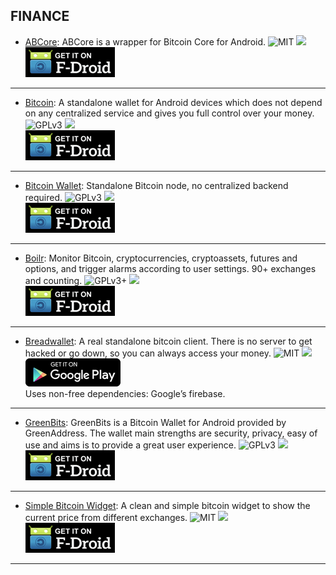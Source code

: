 <!--
    Copyright (C)  2016 PRIMOKORN.
    Permission is granted to copy, distribute and/or modify this document
    under the terms of the GNU Free Documentation License, Version 1.3
    or any later version published by the Free Software Foundation;
    with no Invariant Sections, no Front-Cover Texts, and no Back-Cover Texts.
    A copy of the license is included in the section entitled "GNU
    Free Documentation License".
-->
## FINANCE

* [ABCore](https://f-droid.org/repository/browse/?fdfilter=bitcoin&fdid=com.greenaddress.abcore): ABCore is a wrapper for Bitcoin Core for Android.
![MIT](https://img.shields.io/badge/License-MIT-orange.svg?style=flat-square)
[![](https://img.shields.io/badge/Source-Github-lightgrey.svg?style=flat-square)](https://github.com/greenaddress/abcore)  
[![](Pictures/F-Droid.png)](https://f-droid.org/repository/browse/?fdfilter=bitcoin&fdid=com.greenaddress.abcore)

***

* [Bitcoin](https://f-droid.org/repository/browse/?fdfilter=bitcoin&fdid=com.btcontract.wallet): A standalone wallet for Android devices which does not depend on any centralized service and gives you full control over your money.
![GPLv3](https://img.shields.io/badge/License-GPLv3-brightgreen.svg?style=flat-square)
[![](https://img.shields.io/badge/Source-Github-lightgrey.svg?style=flat-square)](https://github.com/btcontract/wallet)  
[![](Pictures/F-Droid.png)](https://f-droid.org/repository/browse/?fdfilter=bitcoin&fdid=com.btcontract.wallet)

***

* [Bitcoin Wallet](https://f-droid.org/repository/browse/?fdfilter=bitcoin&fdid=de.schildbach.wallet): Standalone Bitcoin node, no centralized backend required.
![GPLv3](https://img.shields.io/badge/License-GPLv3-brightgreen.svg?style=flat-square)
[![](https://img.shields.io/badge/Source-Github-lightgrey.svg?style=flat-square)](https://github.com/schildbach/bitcoin-wallet)  
[![](Pictures/F-Droid.png)](https://f-droid.org/repository/browse/?fdfilter=bitcoin&fdid=de.schildbach.wallet)

***

* [Boilr](https://f-droid.org/repository/browse/?fdfilter=bitcoin&fdid=mobi.boilr.boilr): Monitor Bitcoin, cryptocurrencies, cryptoassets, futures and options, and trigger alarms according to user settings. 90+ exchanges and counting.
![GPLv3+](https://img.shields.io/badge/License-GPLv3+-brightgreen.svg?style=flat-square)
[![](https://img.shields.io/badge/Source-Github-lightgrey.svg?style=flat-square)](https://github.com/drpout/boilr)  
[![](Pictures/F-Droid.png)](https://f-droid.org/repository/browse/?fdfilter=bitcoin&fdid=mobi.boilr.boilr)

***

* [Breadwallet](https://play.google.com/store/apps/details?id=com.breadwallet): A real standalone bitcoin client. There is no server to get hacked or go down, so you can always access your money.
![MIT](https://img.shields.io/badge/License-MIT-orange.svg?style=flat-square)
[![](https://img.shields.io/badge/Source-Github-lightgrey.svg?style=flat-square)](https://github.com/breadwallet/breadwallet-android)  
[![](Pictures/Google_Play.png)](https://play.google.com/store/apps/details?id=com.breadwallet)  
Uses non-free dependencies: Google’s firebase.

***

* [GreenBits](https://f-droid.org/repository/browse/?fdfilter=bitcoin&fdid=com.greenaddress.greenbits_android_wallet): GreenBits is a Bitcoin Wallet for Android provided by GreenAddress. The wallet main strengths are security, privacy, easy of use and aims is to provide a great user experience.
![GPLv3](https://img.shields.io/badge/License-GPLv3-brightgreen.svg?style=flat-square)
[![](https://img.shields.io/badge/Source-Github-lightgrey.svg?style=flat-square)](https://github.com/greenaddress/GreenBits)  
[![](Pictures/F-Droid.png)](https://f-droid.org/repository/browse/?fdfilter=bitcoin&fdid=com.greenaddress.greenbits_android_wallet)

***

* [Simple Bitcoin Widget](https://f-droid.org/repository/browse/?fdfilter=bitcoin&fdid=com.brentpanther.bitcoinwidget): A clean and simple bitcoin widget to show the current price from different exchanges.
![MIT](https://img.shields.io/badge/License-MIT-orange.svg?style=flat-square)
[![](https://img.shields.io/badge/Source-Github-lightgrey.svg?style=flat-square)](https://github.com/hwki/SimpleBitcoinWidget)  
[![](Pictures/F-Droid.png)](https://f-droid.org/repository/browse/?fdfilter=bitcoin&fdid=com.brentpanther.bitcoinwidget)

***